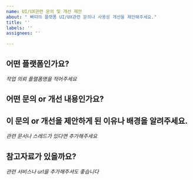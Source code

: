 ```yaml
---
name: UI/UX관련 문의 및 개선 제안
about: " 빠띠의 플랫폼 UI/UX관련 문의나 사용성 개선을 제안해주세요."
title: ''
labels: ''
assignees: ''

---
```


## 어떤 플랫폼인가요?
*작업 의뢰 플랠폼명을 적어주세요*


## 어떤 문의 or 개선 내용인가요?

## 이 문의 or 개선을 제안하게 된 이유나 배경을 알려주세요.
*관련 문서나 스레드가 있다면 추가해주세요*

## 참고자료가 있을까요?
*관련 서비스나 url을 추가해주셔도 좋습니다*
